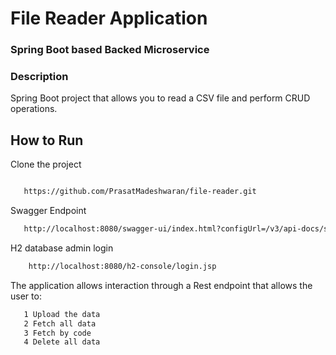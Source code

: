 <h1 align="left"> File Reader Application </h1>

<h3 align="left">Spring Boot based Backed Microservice</h3>

### Description

Spring Boot project that allows you to read a CSV file and perform CRUD operations.

## How to Run

Clone the project

```bash

   https://github.com/PrasatMadeshwaran/file-reader.git

```

Swagger Endpoint

```bash
   http://localhost:8080/swagger-ui/index.html?configUrl=/v3/api-docs/swagger-config
```

H2 database admin login

```bash
    http://localhost:8080/h2-console/login.jsp
```

The application allows interaction through a Rest endpoint that allows the user to:

```bash
   1 Upload the data
   2 Fetch all data
   3 Fetch by code
   4 Delete all data
```
